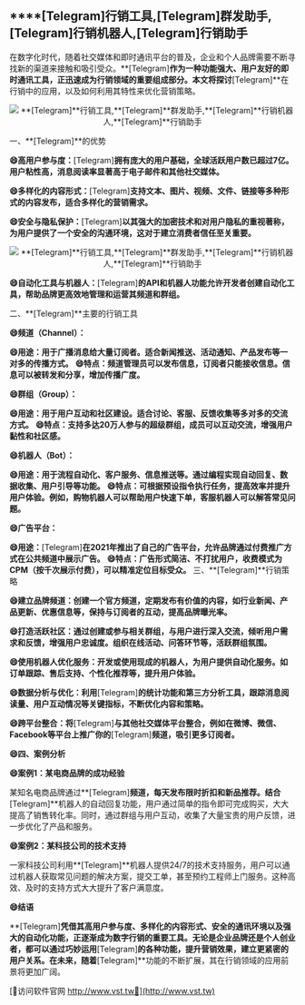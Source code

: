 ## ****[Telegram]**行销工具,**[Telegram]**群发助手,**[Telegram]**行销机器人,**[Telegram]**行销助手**

在数字化时代，随着社交媒体和即时通讯平台的普及，企业和个人品牌需要不断寻找新的渠道来接触和吸引受众。**[Telegram]**作为一种功能强大、用户友好的即时通讯工具，正迅速成为行销领域的重要组成部分。本文将探讨**[Telegram]**在行销中的应用，以及如何利用其特性来优化营销策略。

 <center><img src="https://vst.tw/MP4/tuiguang/png/8.png" alt="**[Telegram]**行销工具,**[Telegram]**群发助手,**[Telegram]**行销机器人,**[Telegram]**行销助手"></center>

一、**[Telegram]**的优势

**😄高用户参与度：**[Telegram]**拥有庞大的用户基础，全球活跃用户数已超过7亿。用户粘性高，消息阅读率显著高于电子邮件和其他社交媒体。**

**😄多样化的内容形式：**[Telegram]**支持文本、图片、视频、文件、链接等多种形式的内容发布，适合多样化的营销需求。**

**😄安全与隐私保护：**[Telegram]**以其强大的加密技术和对用户隐私的重视著称，为用户提供了一个安全的沟通环境，这对于建立消费者信任至关重要。**

 <center><img src="https://vst.tw/MP4/tuiguang/png/3.png" alt="**[Telegram]**行销工具,**[Telegram]**群发助手,**[Telegram]**行销机器人,**[Telegram]**行销助手"></center>

**😄自动化工具与机器人：**[Telegram]**的API和机器人功能允许开发者创建自动化工具，帮助品牌更高效地管理和运营其频道和群组。**

二、**[Telegram]**主要的行销工具

**😄频道（Channel）：**

**😄用途：用于广播消息给大量订阅者。适合新闻推送、活动通知、产品发布等一对多的传播方式。**
**😄特点：频道管理员可以发布信息，订阅者只能接收信息。信息可以被转发和分享，增加传播广度。**

**😄群组（Group）：**

**😄用途：用于用户互动和社区建设。适合讨论、客服、反馈收集等多对多的交流方式。**
**😄特点：支持多达20万人参与的超级群组，成员可以互动交流，增强用户黏性和社区感。**

**😄机器人（Bot）：**

**😄用途：用于流程自动化、客户服务、信息推送等。通过编程实现自动回复、数据收集、用户引导等功能。**
**😄特点：可根据预设指令执行任务，提高效率并提升用户体验。例如，购物机器人可以帮助用户快速下单，客服机器人可以解答常见问题。**

**😄广告平台：**

**😄用途：**[Telegram]**在2021年推出了自己的广告平台，允许品牌通过付费推广方式在公共频道中展示广告。**
**😄特点：广告形式简洁、不打扰用户，收费模式为CPM（按千次展示付费），可以精准定位目标受众。**
三、**[Telegram]**行销策略

**😄建立品牌频道：创建一个官方频道，定期发布有价值的内容，如行业新闻、产品更新、优惠信息等，保持与订阅者的互动，提高品牌曝光率。**

**😄打造活跃社区：通过创建或参与相关群组，与用户进行深入交流，倾听用户需求和反馈，增强用户忠诚度。组织在线活动、问答环节等，活跃群组氛围。**

**😄使用机器人优化服务：开发或使用现成的机器人，为用户提供自动化服务。如订单跟踪、售后支持、个性化推荐等，提升用户体验。**

**😄数据分析与优化：利用**[Telegram]**的统计功能和第三方分析工具，跟踪消息阅读量、用户互动情况等关键指标，不断优化内容和策略。**

**😄跨平台整合：将**[Telegram]**与其他社交媒体平台整合，例如在微博、微信、Facebook等平台上推广你的**[Telegram]**频道，吸引更多订阅者。**

**😄四、案例分析**

**😄案例1：某电商品牌的成功经验**

某知名电商品牌通过**[Telegram]**频道，每天发布限时折扣和新品推荐。结合**[Telegram]**机器人的自动回复功能，用户通过简单的指令即可完成购买，大大提高了销售转化率。同时，通过群组与用户互动，收集了大量宝贵的用户反馈，进一步优化了产品和服务。

**😄案例2：某科技公司的技术支持**

一家科技公司利用**[Telegram]**机器人提供24/7的技术支持服务，用户可以通过机器人获取常见问题的解决方案，提交工单，甚至预约工程师上门服务。这种高效、及时的支持方式大大提升了客户满意度。

**😄结语**

**[Telegram]**凭借其高用户参与度、多样化的内容形式、安全的通讯环境以及强大的自动化功能，正逐渐成为数字行销的重要工具。无论是企业品牌还是个人创业者，都可以通过巧妙运用**[Telegram]**的各种功能，提升营销效果，建立更紧密的用户关系。在未来，随着**[Telegram]**功能的不断扩展，其在行销领域的应用前景将更加广阔。


[👻访问软件官网 http://www.vst.tw👻](http://www.vst.tw)
